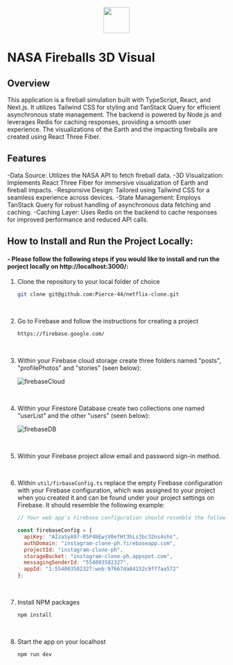 <div align="center">
  <img src="https://github.com/user-attachments/assets/3d4d1ecd-9c69-4026-bfb6-747b019cc06e" height="60px"/>



</div>

# NASA Fireballs 3D Visual

## Overview
This application is a fireball simulation built with TypeScript, React, and Next.js. It utilizes Tailwind CSS for styling and TanStack Query for efficient asynchronous state management. The backend is powered by Node.js and leverages Redis for caching responses, providing a smooth user experience. The visualizations of the Earth and the impacting fireballs are created using React Three Fiber.
<br/>

## Features
-Data Source: Utilizes the NASA API to fetch fireball data.
-3D Visualization: Implements React Three Fiber for immersive visualization of Earth and fireball impacts.
-Responsive Design: Tailored using Tailwind CSS for a seamless experience across devices.
-State Management: Employs TanStack Query for robust handling of asynchronous data fetching and caching.
-Caching Layer: Uses Redis on the backend to cache responses for improved performance and reduced API calls.
<br/>

## How to Install and Run the Project Locally:
#### - Please follow the following steps if you would like to install and run the porject locally on http://localhost:3000/:

1. Clone the repository to your local folder of choice
   ```sh
   git clone git@github.com:Pierce-44/netflix-clone.git
   ```
   
<br/>

2. Go to Firebase and follow the instructions for creating a project
   ```sh
   https://firebase.google.com/
   ```
   
<br/>   

3. Within your Firebase cloud storage create three folders named "posts", "profilePhotos" and "stories" (seen below):

   ![firebaseCloud](https://user-images.githubusercontent.com/96740762/191279127-bace5d47-a316-4636-88bc-9bc25b114bd6.png)
   
<br/>

4. Within your Firestore Database create two collections one named "userList" and the other "users" (seen below):

   ![firebaseDB](https://user-images.githubusercontent.com/96740762/191280085-712860a4-b81b-4a63-b684-8b32beada745.png)

<br/>

5. Within your Firebase project allow email and password sign-in method.

<br/>

6. Within `util/firbaseConfig.ts` replace the empty Firebase configuration with your Firebase configuration, which was assigned to your project when you created it and    can be found under your project settings on Firebase. It should resemble the following example:
    ```js
    // Your web app's Firebase configuration should resemble the following EXAMPLE:
    
    const firebaseConfig = {
      apiKey: "AIzaSyA97-R5P4bEwjV0efHt3hLs3bc32ns4shs",
      authDomain: "instagram-clone-ph.firebaseapp.com",
      projectId: "instagram-clone-ph",
      storageBucket: "instagram-clone-ph.appspot.com",
      messagingSenderId: "554003582327",
      appId: "1:554003582327:web:97667da84152c9ff7aa572"
    };
    ```
    
    <br/>

7. Install NPM packages
   ```sh
   npm install
   ```
   
    <br/>

8. Start the app on your localhost
   ```js
   npm run dev
   ```



